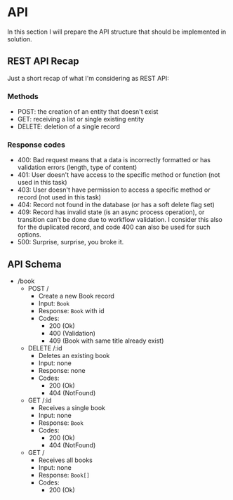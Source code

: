 # API
In this section I will prepare the API structure that should be implemented in solution.

## REST API Recap
Just a short recap of what I'm considering as REST API:

### Methods
- POST: the creation of an entity that doesn't exist
- GET: receiving a list or single existing entity
- DELETE: deletion of a single record

### Response codes
- 400: Bad request means that a data is incorrectly formatted or has validation errors (length, type of content)
- 401: User doesn't have access to the specific method or function (not used in this task)
- 403: User doesn't have permission to access a specific method or record (not used in this task)
- 404: Record not found in the database (or has a soft delete flag set)
- 409: Record has invalid state (is an async process operation), or transition can't be done due to workflow validation.
  I consider this also for the duplicated record, and code 400 can also be used for such options.
- 500: Surprise, surprise, you broke it.

## API Schema

- /book
    - POST /
      - Create a new Book record
      - Input: `Book`
      - Response: `Book` with id
      - Codes: 
        - 200 (Ok)
        - 400 (Validation)
        - 409 (Book with same title already exist)
    - DELETE /:id
      - Deletes an existing book
      - Input: none
      - Response: none
      - Codes:
        - 200 (Ok)
        - 404 (NotFound)
    - GET /:id
      - Receives a single book
      - Input: none
      - Response: `Book`
      - Codes:
        - 200 (Ok)
        - 404 (NotFound)
    - GET /
      - Receives all books
      - Input: none
      - Response: `Book[]`
      - Codes:
        - 200 (Ok)
      

